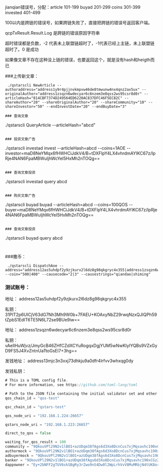 
jianqian错误号，分配：article 101-199 buyad 201-299 coins 301-399 invested 401-499 


100以内是跨链的错误号，如果跨链失败了，直接把跨链的错误号返回客户端。


qcpTxResult.Result.Log 是跨链的错误原因字符串


超时错误都是负数，-2 代表未上联盟链超时了，-1代表已经上主链，未上联盟链超时了。0 是成功


如果像文章不存在这种没上链的错误，也要返回这个，就是没有hash和heigth而已

###上传新文章：
```
 ./qstarscli NewArticle --authoraddress="address1y9r4pjjnvkmpvw46de8tmwunw4nx4qnz2ax5ux" --originalAuthor="address1zsqzn6wdecyar6c6nzem3e8qss2ws95csr8d0r" --articleHash="814CBF7374D249564ED6220AC837DFC46F5EC82C" --shareAuthor="20" --shareOriginalAuthor="20" --shareCommunity="10" --shareInvestor="50" --endInvestDate="20" --endBuyDate="3"

### 查询文章
```
./qstarscli QueryArticle --articleHash="abcd"
```

### 投资文章广告
```
./qstarscli investad invest --articleHash=abcd --coins=1AOE --investor=maD8NeYMqx6fHWHCiJdkV4/B+tDXFIpY4LX4vhrdmAYIKC67z/lpRje4NAN6FpaMBWuIjhWcYeI5HxMh2nTOQg==
```

### 查询文章投资
```
./qstarscli investad query abcd
```

### 购买文章广告
```
./qstarscli buyad buyad --articleHash=abcd --coins=100QOS --buyer=maD8NeYMqx6fHWHCiJdkV4/B+tDXFIpY4LX4vhrdmAYIKC67z/lpRje4NAN6FpaMBWuIjhWcYeI5HxMh2nTOQg==
```

### 查询文章投资
```
./qstarscli buyad query abcd
```


```
###撒币：
```
 ./qstarscli DispatchAoe --address="address12as5uhdpf2y9zjkurx2l6dz8g98qkgryc4x355|address1zsqzn6wdecyar6c6nzem3e8qss2ws95csr8d0r" --coin="500|400" --causecode="2|3" --causestrings="qiandao|shiming"
```
### 测试账号：

地址：
address12as5uhdpf2y9zjkurx2l6dz8g98qkgryc4x355

私钥：
31PlT2p6UICjV63dG7Nh3Mh9W0b+7FAEU+KOAxyNbZ29rwqNzxQJlQPh59tZpbS1EdIT6TE5N6L72se9BUe9iw==

地址：
address1zsqzn6wdecyar6c6nzem3e8qss2ws95csr8d0r

私钥：
vAeIlHuWjvz/JmyGcB46ZHfCZdXCYuRogqxDgjYUM5wNwKIyIYQBs9VZxGyD9FS5J4XvZntnUaTtoGsEl7+3hg==

发钱地址：
address13mjc3n3xxj73dhkju9a0dfr4lrfvv3whxqg0dy

发钱私钥：

```go
# This is a TOML config file.
# For more information, see https://github.com/toml-lang/toml

# Path to the JSON file containing the initial validator set and other meta data
qos_chain_id = "qos-test"

qsc_chain_id = "qstars-test"

qos_node_uri = "192.168.1.224:26657"

qstars_node_uri = "192.168.1.223:26657"

direct_to_qos = false

waiting_for_qos_result = 100
community = "9QkouVPl29N2v1lBO1+azUDqm38fAgs6d3Xo8DcnCus7xjMqsavhc190xCGzZuXcjapUahi7Y7v2DD4hzVCAsQ=="
authormock = "9QkouVPl29N2v1lBO1+azUDqm38fAgs6d3Xo8DcnCus7xjMqsavhc190xCGzZuXcjapUahi7Y7v2DD4hzVCAsQ=="
adbuyermock = "9QkouVPl29N2v1lBO1+azUDqm38fAgs6d3Xo8DcnCus7xjMqsavhc190xCGzZuXcjapUahi7Y7v2DD4hzVCAsQ=="
banker = "9QkouVPl29N2v1lBO1+azUDqm38fAgs6d3Xo8DcnCus7xjMqsavhc190xCGzZuXcjapUahi7Y7v2DD4hzVCAsQ=="
dappowner = "Ey+2bNFF2gTUV6skSBgRy3rZwo9nS4Dw0l2WpLrhVvV8MuMRbjN4tUK8orHiJgHTR+enkxyXcA8giVrsrIRM4Q=="

```